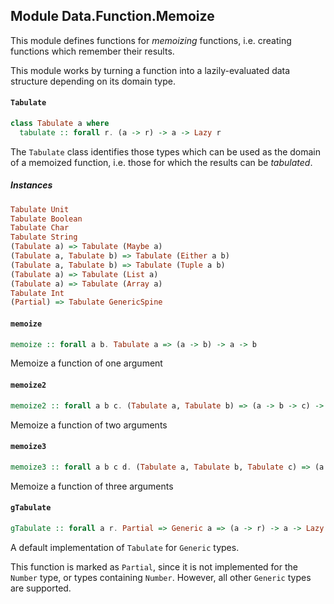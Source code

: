 ## Module Data.Function.Memoize

This module defines functions for _memoizing_ functions, i.e. creating functions which
remember their results.

This module works by turning a function into a lazily-evaluated data structure depending on
its domain type.

#### `Tabulate`

``` purescript
class Tabulate a where
  tabulate :: forall r. (a -> r) -> a -> Lazy r
```

The `Tabulate` class identifies those types which can be used as the domain of
a memoized function, i.e. those for which the results can be _tabulated_.

##### Instances
``` purescript
Tabulate Unit
Tabulate Boolean
Tabulate Char
Tabulate String
(Tabulate a) => Tabulate (Maybe a)
(Tabulate a, Tabulate b) => Tabulate (Either a b)
(Tabulate a, Tabulate b) => Tabulate (Tuple a b)
(Tabulate a) => Tabulate (List a)
(Tabulate a) => Tabulate (Array a)
Tabulate Int
(Partial) => Tabulate GenericSpine
```

#### `memoize`

``` purescript
memoize :: forall a b. Tabulate a => (a -> b) -> a -> b
```

Memoize a function of one argument

#### `memoize2`

``` purescript
memoize2 :: forall a b c. (Tabulate a, Tabulate b) => (a -> b -> c) -> a -> b -> c
```

Memoize a function of two arguments

#### `memoize3`

``` purescript
memoize3 :: forall a b c d. (Tabulate a, Tabulate b, Tabulate c) => (a -> b -> c -> d) -> a -> b -> c -> d
```

Memoize a function of three arguments

#### `gTabulate`

``` purescript
gTabulate :: forall a r. Partial => Generic a => (a -> r) -> a -> Lazy r
```

A default implementation of `Tabulate` for `Generic` types.

This function is marked as `Partial`, since it is not implemented
for the `Number` type, or types containing `Number`. However, all other
`Generic` types are supported.


